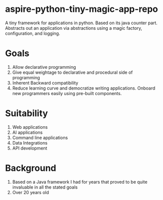 # aspire-python-tiny-magic-app-repo
A tiny framework for applications in python. Based on its java counter part. Abstracts out an application via abstractions using a magic factory, configuration, and logging.

# Goals
1. Allow declarative programming
2. Give equal weightage to declarative and procedural side of programming
3. Inherent Backward compatibility
4. Reduce learning curve and democratize writing applications. Onboard new programmers easily using pre-built components. 

# Suitability
1. Web applications
2. AI applications
3. Command line applications
4. Data Integrations
5. API development

# Background
1. Based on a Java framework I had for years that proved to be quite invaluable in all the stated goals
2. Over 20 years old